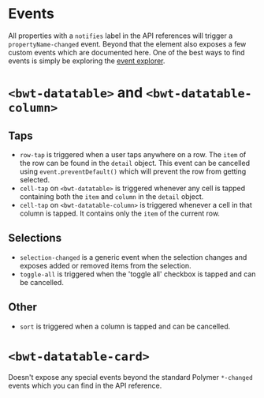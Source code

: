 Events
===
All properties with a `notifies` label in the API references will trigger a `propertyName-changed` event. Beyond that the
element also exposes a few custom events which are documented here. One of the best ways to find events is
simply be exploring the [event explorer](../demo/events.html).

`<bwt-datatable>` and `<bwt-datatable-column>`
===
Taps
---

 - `row-tap` is triggered when a user taps anywhere on a row. The `item` of the row can be found in the `detail` object.
   This event can be cancelled using `event.preventDefault()` which will prevent the row from getting selected. 
 - `cell-tap` on `<bwt-datatable>` is triggered whenever any cell is tapped containing both the `item` and `column` in
   the `detail` object.
 - `cell-tap` on `<bwt-datatable-column>` is triggered whenever a cell in that column is tapped. It contains only the 
   `item` of the current row.

Selections
---

 - `selection-changed` is a generic event when the selection changes and exposes added or removed items from the selection.
 - `toggle-all` is triggered when the 'toggle all' checkbox is tapped and can be cancelled.
  
Other
---
 - `sort` is triggered when a column is tapped and can be cancelled.

`<bwt-datatable-card>`
===
Doesn't expose any special events beyond the standard Polymer `*-changed` events which you can find in the API reference.